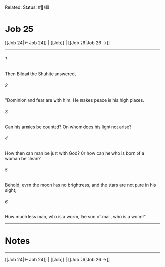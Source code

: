 Related:
Status: #📖/🟥
# Job 25

[[Job 24|← Job 24]] | [[Job]] | [[Job 26|Job 26 →]]
***



###### 1 
Then Bildad the Shuhite answered, 

###### 2 
"Dominion and fear are with him. He makes peace in his high places. 

###### 3 
Can his armies be counted? On whom does his light not arise? 

###### 4 
How then can man be just with God? Or how can he who is born of a woman be clean? 

###### 5 
Behold, even the moon has no brightness, and the stars are not pure in his sight; 

###### 6 
How much less man, who is a worm, the son of man, who is a worm!"

---
# Notes


***
[[Job 24|← Job 24]] | [[Job]] | [[Job 26|Job 26 →]]
